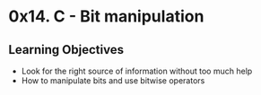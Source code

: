 # 0x14. C - Bit manipulation

## Learning Objectives

- Look for the right source of information without too much help  
- How to manipulate bits and use bitwise operators  
